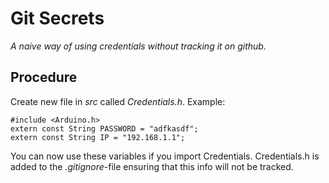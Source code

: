 # Git Secrets
_A naive way of using credentials without tracking it on github._
## Procedure
Create new file in *src* called *Credentials.h*. Example:

```
#include <Arduino.h>
extern const String PASSWORD = "adfkasdf";
extern const String IP = "192.168.1.1";
```

You can now use these variables if you import Credentials. Credentials.h is added to the _.gitignore_-file ensuring that this info will not be tracked.